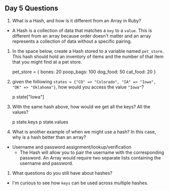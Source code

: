 ## Day 5 Questions

1. What is a Hash, and how is it different from an Array in Ruby?

  - A Hash is a collection of data that matches a `key` to a `value`. This is different from an array because order doesn't matter and an array represents a collection of data without a specific pairing.  

1. In the space below, create a Hash stored to a variable named `pet_store`.  This hash should hold an inventory of items and the number of that item that you might find at a pet store.

    pet_store = {
      bones: 20
      poop_bags: 100
      dog_food: 50
      cat_food: 20
    }

1. given the following `states = {"CO" => "Colorado", "IA" => "Iowa", "OK" => "Oklahoma"}`, how would you access the value `"Iowa"`?

    p state["Iowa"]

1. With the same hash above, how would we get all the keys?  All the values?

    p state.keys
    p state.values

1. What is another example of when we might use a hash?  In this case, why is a hash better than an array?

  - Username and password assignment/lookup/verification
    - The Hash will allow you to pair the username with the corresponding password. An Array would require two separate lists containing the username and password.

1. What questions do you still have about hashes?

  - I'm curious to see how `keys` can be used across multiple hashes.
